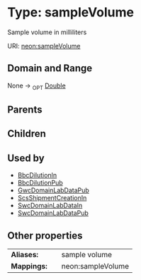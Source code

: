 
# Type: sampleVolume


Sample volume in milliliters

URI: [neon:sampleVolume](https://data.neonscience.org/sampleVolume)


## Domain and Range

None ->  <sub>OPT</sub> [Double](types/Double.md)

## Parents


## Children


## Used by

 * [BbcDilutionIn](BbcDilutionIn.md)
 * [BbcDilutionPub](BbcDilutionPub.md)
 * [GwcDomainLabDataPub](GwcDomainLabDataPub.md)
 * [ScsShipmentCreationIn](ScsShipmentCreationIn.md)
 * [SwcDomainLabDataIn](SwcDomainLabDataIn.md)
 * [SwcDomainLabDataPub](SwcDomainLabDataPub.md)

## Other properties

|  |  |  |
| --- | --- | --- |
| **Aliases:** | | sample volume |
| **Mappings:** | | neon:sampleVolume |

